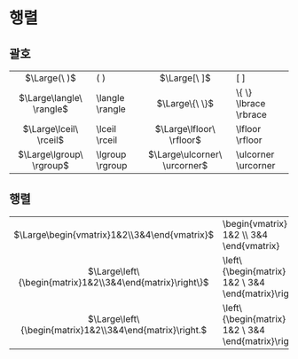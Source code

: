 # 행렬
## 괄호
|||||
|:-:|:-|:-:|:-|
$\Large(\ )$|( )|$\Large[\ ]$|[ ]
$\Large\langle\ \rangle$|\langle \rangle|$\Large\{\ \}$|\\\{ \\\}<br/>\lbrace \rbrace
$\Large\lceil\ \rceil$|\lceil \rceil|$\Large\lfloor\ \rfloor$|\lfloor \rfloor
$\Large\lgroup\ \rgroup$|\lgroup \rgroup|$\Large\ulcorner\ \urcorner$|\ulcorner \urcorner

## 행렬
|||
|:-:|:-|
$\Large\begin{vmatrix}1&2\\3&4\end{vmatrix}$|\begin\{vmatrix\} 1&2 \\\\ 3&4 \end\{vmatrix\}
$\Large\left\{\begin{matrix}1&2\\3&4\end{matrix}\right\}$|\left\\\{\begin\{matrix\} 1&2 \\ 3&4 \end\{matrix\}\right\\\}
$\Large\left\{\begin{matrix}1&2\\3&4\end{matrix}\right.$|\left\\\{\begin\{matrix\} 1&2 \\ 3&4 \end\{matrix\}\right.
